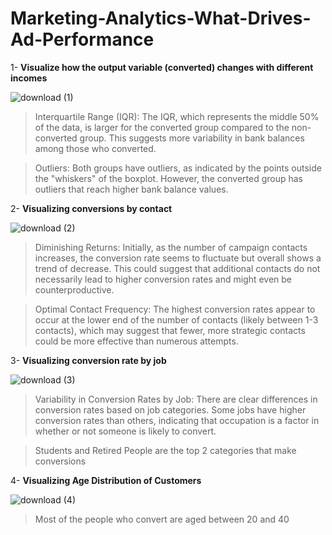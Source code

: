 # Marketing-Analytics-What-Drives-Ad-Performance
1- **Visualize how the output variable (converted) changes with different incomes**

![download (1)](https://github.com/itsahmedmohamedamin/Marketing-Analytics-What-Drives-Ad-Performance/assets/50253297/7fa3fb25-314e-4b32-ba96-e8375163a27b)
> Interquartile Range (IQR): The IQR, which represents the middle 50% of the data, is larger for the converted group compared to the non-converted group. This suggests more variability in bank balances among those who converted.

> Outliers: Both groups have outliers, as indicated by the points outside the "whiskers" of the boxplot. However, the converted group has outliers that reach higher bank balance values.

2- **Visualizing conversions by contact**

![download (2)](https://github.com/itsahmedmohamedamin/Marketing-Analytics-What-Drives-Ad-Performance/assets/50253297/7a07fe54-b228-4d8d-ab6c-0fd6f77b75be)
> Diminishing Returns: Initially, as the number of campaign contacts increases, the conversion rate seems to fluctuate but overall shows a trend of decrease. This could suggest that additional contacts do not necessarily lead to higher conversion rates and might even be counterproductive.

> Optimal Contact Frequency: The highest conversion rates appear to occur at the lower end of the number of contacts (likely between 1-3 contacts), which may suggest that fewer, more strategic contacts could be more effective than numerous attempts.

3- **Visualizing conversion rate by job**

![download (3)](https://github.com/itsahmedmohamedamin/Marketing-Analytics-What-Drives-Ad-Performance/assets/50253297/df974848-2ade-49da-8be2-fcdcb05b34fc)
> Variability in Conversion Rates by Job: There are clear differences in conversion rates based on job categories. Some jobs have higher conversion rates than others, indicating that occupation is a factor in whether or not someone is likely to convert.

> Students and Retired People are the top 2 categories that make conversions

4- **Visualizing Age Distribution of Customers**

![download (4)](https://github.com/itsahmedmohamedamin/Marketing-Analytics-What-Drives-Ad-Performance/assets/50253297/71e1e9ea-b971-4d83-8ffc-602d588125ec)
> Most of the people who convert are aged between 20 and 40
